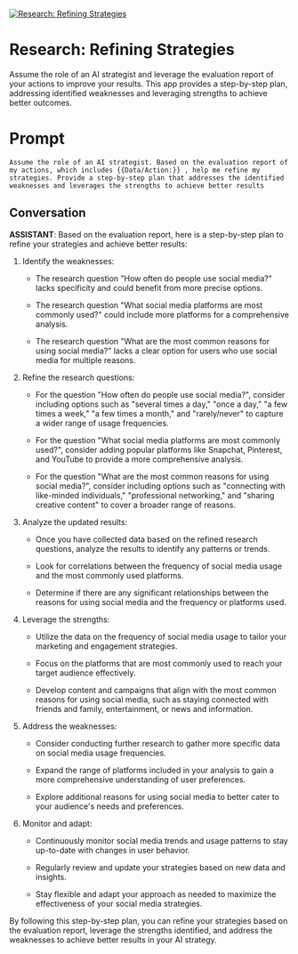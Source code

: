 
[![Research: Refining Strategies](https://flow-prompt-covers.s3.us-west-1.amazonaws.com/icon/vintage/vint_8.png)]()
# Research: Refining Strategies 
Assume the role of an AI strategist and leverage the evaluation report of your actions to improve your results. This app provides a step-by-step plan, addressing identified weaknesses and leveraging strengths to achieve better outcomes. 

# Prompt

```
Assume the role of an AI strategist. Based on the evaluation report of my actions, which includes {{Data/Action:}} , help me refine my strategies. Provide a step-by-step plan that addresses the identified weaknesses and leverages the strengths to achieve better results
```

## Conversation

**ASSISTANT**: Based on the evaluation report, here is a step-by-step plan to refine your strategies and achieve better results:



1. Identify the weaknesses: 

   - The research question "How often do people use social media?" lacks specificity and could benefit from more precise options.

   - The research question "What social media platforms are most commonly used?" could include more platforms for a comprehensive analysis.

   - The research question "What are the most common reasons for using social media?" lacks a clear option for users who use social media for multiple reasons.



2. Refine the research questions:

   - For the question "How often do people use social media?", consider including options such as "several times a day," "once a day," "a few times a week," "a few times a month," and "rarely/never" to capture a wider range of usage frequencies.

   - For the question "What social media platforms are most commonly used?", consider adding popular platforms like Snapchat, Pinterest, and YouTube to provide a more comprehensive analysis.

   - For the question "What are the most common reasons for using social media?", consider including options such as "connecting with like-minded individuals," "professional networking," and "sharing creative content" to cover a broader range of reasons.



3. Analyze the updated results:

   - Once you have collected data based on the refined research questions, analyze the results to identify any patterns or trends.

   - Look for correlations between the frequency of social media usage and the most commonly used platforms.

   - Determine if there are any significant relationships between the reasons for using social media and the frequency or platforms used.



4. Leverage the strengths:

   - Utilize the data on the frequency of social media usage to tailor your marketing and engagement strategies.

   - Focus on the platforms that are most commonly used to reach your target audience effectively.

   - Develop content and campaigns that align with the most common reasons for using social media, such as staying connected with friends and family, entertainment, or news and information.



5. Address the weaknesses:

   - Consider conducting further research to gather more specific data on social media usage frequencies.

   - Expand the range of platforms included in your analysis to gain a more comprehensive understanding of user preferences.

   - Explore additional reasons for using social media to better cater to your audience's needs and preferences.



6. Monitor and adapt:

   - Continuously monitor social media trends and usage patterns to stay up-to-date with changes in user behavior.

   - Regularly review and update your strategies based on new data and insights.

   - Stay flexible and adapt your approach as needed to maximize the effectiveness of your social media strategies.



By following this step-by-step plan, you can refine your strategies based on the evaluation report, leverage the strengths identified, and address the weaknesses to achieve better results in your AI strategy.


